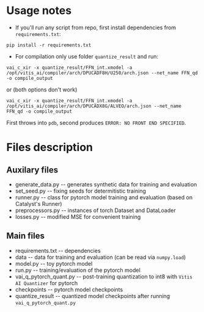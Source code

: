 # Usage notes

* If you'll run any script from repo, first install dependencies from `requirements.txt`:

```
pip install -r requirements.txt
```

* For compilation only use folder `quantize_result` and run:

```
vai_c_xir -x quantize_result/FFN_int.xmodel -a /opt/vitis_ai/compiler/arch/DPUCADF8H/U250/arch.json --net_name FFN_qd -o compile_output
```

or (both options don't work)

```
vai_c_xir -x quantize_result/FFN_int.xmodel -a /opt/vitis_ai/compiler/arch/DPUCADX8G/ALVEO/arch.json --net_name FFN_qd -o compile_output
```
First throws into `pdb`, second produces `ERROR: NO FRONT END SPECIFIED`.

# Files description

## Auxilary files
* generate_data.py -- generates synthetic data for training and evaluation
* set_seed.py -- fixing seeds for determitistic training
* runner.py -- class for pytorch model training and evaluation (based on Catalyst's Runner)
* preprocessors.py -- instances of torch Dataset and DataLoader
* losses.py -- modified MSE for convenient training


## Main files
* requirements.txt -- dependencies
* data -- data for training and evaluation (can be read via `numpy.load`)
* model.py -- toy pytorch model
* run.py -- training/evaluation of the pytorch model
* vai_q_pytorch_quant.py -- post-training quantization to int8 with `Vitis AI Quantizer` for pytorch 
* checkpoints -- pytorch model checkpoints
* quantize_result -- quantized model checkpoints after running `vai_q_pytorch_quant.py`
